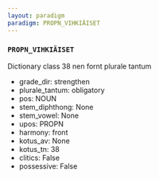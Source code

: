 ```yaml
---
layout: paradigm
paradigm: PROPN_VIHKIÄISET
---
```

### ` PROPN_VIHKIÄISET `

Dictionary class 38 nen fornt plurale tantum
* grade_dir: strengthen
* plurale_tantum: obligatory
* pos: NOUN
* stem_diphthong: None
* stem_vowel: None
* upos: PROPN
* harmony: front
* kotus_av: None
* kotus_tn: 38
* clitics: False
* possessive: False
